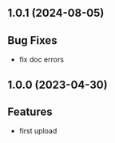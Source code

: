 ## 1.0.1 (2024-08-05)

## Bug Fixes

- fix doc errors

## 1.0.0 (2023-04-30)

## Features

- first upload

